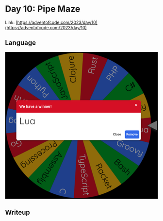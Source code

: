 # Day 10: Pipe Maze

Link: [https://adventofcode.com/2023/day/10](https://adventofcode.com/2023/day/10)

## Language

![Lua](wheel.png)

## Writeup
